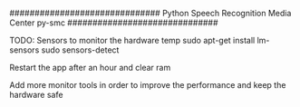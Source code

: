 ##############################
Python Speech Recognition Media Center
py-smc
##############################

TODO:
Sensors to monitor the hardware temp
sudo apt-get install lm-sensors
sudo sensors-detect

Restart the app after an hour and clear ram

Add more monitor tools in order to improve the performance and keep the hardware safe
